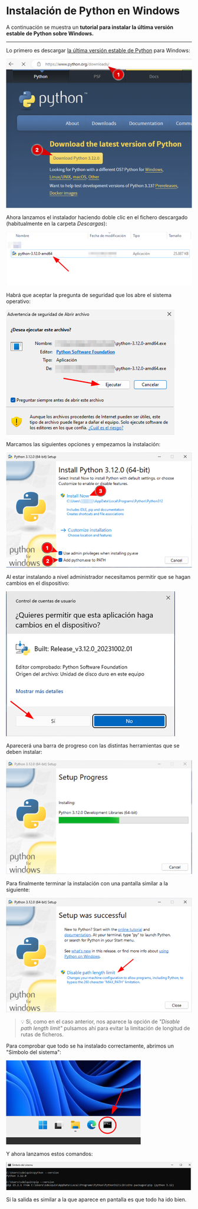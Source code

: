 # Instalación de Python en Windows

A continuación se muestra un **tutorial para instalar la última versión estable de Python sobre Windows.**

---

Lo primero es descargar [la última versión estable de Python](https://www.python.org/downloads/) para Windows:

![Descarga de python](./images/python-install-win/01-download-python.png)

Ahora lanzamos el instalador haciendo doble clic en el fichero descargado (habitualmente en la carpeta _Descargas_):

![Lanzar el instalador](./images/python-install-win/02-launch-installer.png)

Habrá que aceptar la pregunta de seguridad que los abre el sistema operativo:

![Aceptar seguridad](./images/python-install-win/03-accept-security.png)

Marcamos las siguientes opciones y empezamos la instalación:

![Opciones de instalación](./images/python-install-win/04-installer-options.png)

Al estar instalando a nivel administrador necesitamos permitir que se hagan cambios en el dispositivo:

![Cambios dispositivo](./images/python-install-win/05-make-changes.png)

Aparecerá una barra de progreso con las distintas herramientas que se deben instalar:

![Barra de progreso](./images/python-install-win/06-progress-bar.png)

Para finalmente terminar la instalación con una pantalla similar a la siguiente:

![Instalación exitosa](./images/python-install-win/07-successful-installation.png)

> 💡 Si, como en el caso anterior, nos aparece la opción de _"Disable path length limit"_ pulsamos ahí para evitar la limitación de longitud de rutas de ficheros.

Para comprobar que todo se ha instalado correctamente, abrimos un "Símbolo del sistema":

![Símbolo del sistema](./images/python-install-win/08-open-msdos.png)

Y ahora lanzamos estos comandos:

![Python y pip](./images/python-install-win/09-python-and-pip.png)

Si la salida es similar a la que aparece en pantalla es que todo ha ido bien.
